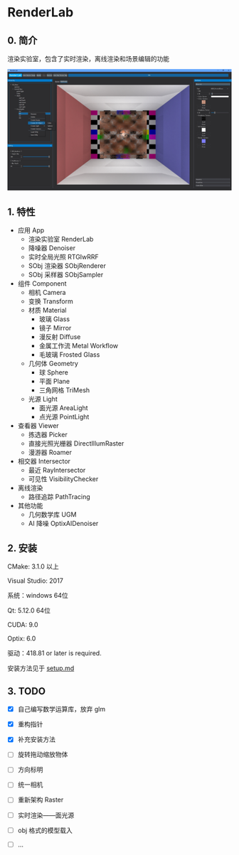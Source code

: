 # RenderLab

## 0. 简介

渲染实验室，包含了实时渲染，离线渲染和场景编辑的功能

![engine](https://raw.githubusercontent.com/Ubpa/ImgBed/master/RenderLab/000.jpg)

## 1. 特性

- 应用 App
  - 渲染实验室 RenderLab
  - 降噪器 Denoiser
  - 实时全局光照 RTGIwRRF
  - SObj 渲染器 SObjRenderer
  - SObj 采样器 SObjSampler
- 组件 Component
  - 相机 Camera
  - 变换 Transform
  - 材质 Material
    - 玻璃 Glass
    - 镜子 Mirror
    - 漫反射 Diffuse
    - 金属工作流 Metal Workflow
    - 毛玻璃 Frosted Glass
  - 几何体 Geometry
    - 球 Sphere
    - 平面 Plane
    - 三角网格 TriMesh
  - 光源 Light
    - 面光源 AreaLight
    - 点光源 PointLight
- 查看器 Viewer
  - 拣选器 Picker
  - 直接光照光栅器 DirectIllumRaster
  - 漫游器 Roamer
- 相交器 Intersector
  - 最近 RayIntersector
  - 可见性 VisibilityChecker
- 离线渲染
  - 路径追踪 PathTracing
- 其他功能
  - 几何数学库 UGM
  - AI 降噪 OptixAIDenoiser

## 2. 安装

CMake: 3.1.0 以上

Visual Studio: 2017

系统：windows 64位

Qt: 5.12.0 64位

CUDA: 9.0

Optix: 6.0

驱动：418.81 or later is required.

安装方法见于 [setup.md](https://github.com/Ubpa/RenderLab/blob/master/setup.md) 

## 3. TODO

- [x] 自己编写数学运算库，放弃 glm
- [x] 重构指针
- [x] 补充安装方法
- [ ] 旋转拖动缩放物体
- [ ] 方向标明
- [ ] 统一相机
- [ ] 重新架构 Raster
- [ ] 实时渲染——面光源
- [ ] obj 格式的模型载入
- [ ] ...

